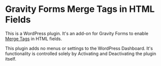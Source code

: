 # Gravity Forms Merge Tags in HTML Fields

This is a WordPress plugin. It's an add-on for Gravity Forms to enable [Merge Tags](https://docs.gravityforms.com/category/user-guides/merge-tags-getting-started/) in HTML fields.

This plugin adds no menus or settings to the WordPress Dashboard. It's functionality is controlled solely by Activating and Deactivating the plugin itself.